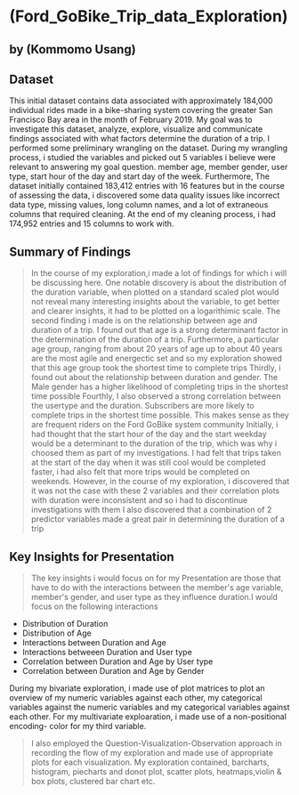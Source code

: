 # (Ford_GoBike_Trip_data_Exploration)
## by (Kommomo Usang)


## Dataset

This initial dataset contains data associated with approximately 184,000 individual rides made in a bike-sharing system covering the greater San Francisco Bay area in the month of February 2019. My goal was to investigate this dataset, analyze, explore, visualize and communicate findings associated with what factors determine the duration of a trip. I performed some preliminary wrangling on the dataset. During my wrangling process, i studied the variables and picked out 5 variables i believe were relevant to answering my goal question. member age, member gender, user type, start hour of the day and start day of the week. Furthermore, The dataset initially contained 183,412 entries with 16 features but in the course of assessing the data, i discovered some data quality issues like incorrect data type, missing values, long column names, and a lot of extraneous columns that required cleaning. At the end of my cleaning process, i had 174,952 entries and 15 columns to work with.


## Summary of Findings

> In the course of my exploration,i made a lot of findings for which i will be discussing here. One notable discovery is about the distribution of the duration variable, when plotted on a standard scaled plot would not reveal many interesting insights about the variable, to get better and clearer insights, it had to be plotted on a logarithimic scale.
> The second finding i made is on the relationship between age and duration of a trip. I found out that age is a strong determinant factor in the determination of the duration of a trip. Furthermore, a particular age group, ranging from about 20 years of age up to about 40 years are the most agile and energectic set and so my exploration showed that this age group took the shortest time to complete trips
> Thirdly, i found out about the relationship between duration and gender. The Male gender has a higher likelihood of completing trips in the shortest time possible 
> Fourthly, I also observed a strong correlation between the usertype and the duration. Subscribers are more likely to complete trips in the shortest time possible. This makes sense as they are frequent riders on the Ford GoBike system community
>Initially, i had thought that the start hour of the day and the start weekday would be a determinant to the duration of the trip, which was why i choosed them as part of my investigations. I had felt that trips taken at the start of the day when it was still cool would be completed faster, i had also felt that more trips would be completed on weekends. However, in the course of my exploration, i discovered that it was not the case with these 2 variables and their correlation plots with duration were inconsistent and so i had to discontinue investigations with them
> I also discovered that a combination of 2 predictor variables made a great pair in determining the duration of a trip

## Key Insights for Presentation

> The key insights i would focus on for my Presentation are those that have to do with the interactions between the member's age variable, member's gender, and user type as they influence duration.I would focus on the following interactions

- Distribution of Duration
- Distribution of Age
- Interactions between Duration and Age
- Interactions betweeen Duration and User type
- Correlation between Duration and Age by User type
- Correlation between Duration and Age by Gender

During my bivariate exploration, i made use of plot matrices to plot an overview of my numeric variables against each other, my categorical variables against the numeric variables and my categorical variables against each other.
For my multivariate exploaration, i made use of a non-positional encoding- color for my third variable.

> I also employed the Question-Visualization-Observation approach in recording the flow of my exploration and made use of appropriate plots for each visualization. My exploration contained, barcharts, histogram, piecharts and donot plot, scatter plots, heatmaps,violin & box plots, clustered bar chart etc.
